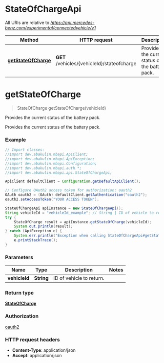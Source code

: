 # StateOfChargeApi

All URIs are relative to *https://api.mercedes-benz.com/experimental/connectedvehicle/v1*

Method | HTTP request | Description
------------- | ------------- | -------------
[**getStateOfCharge**](StateOfChargeApi.md#getStateOfCharge) | **GET** /vehicles/{vehicleId}/stateofcharge | Provides the current status of the battery pack.


<a name="getStateOfCharge"></a>
# **getStateOfCharge**
> StateOfCharge getStateOfCharge(vehicleId)

Provides the current status of the battery pack.

Provides the current status of the battery pack.

### Example
```java
// Import classes:
//import dev.abakulin.mbapi.ApiClient;
//import dev.abakulin.mbapi.ApiException;
//import dev.abakulin.mbapi.Configuration;
//import dev.abakulin.mbapi.auth.*;
//import dev.abakulin.mbapi.api.StateOfChargeApi;

ApiClient defaultClient = Configuration.getDefaultApiClient();

// Configure OAuth2 access token for authorization: oauth2
OAuth oauth2 = (OAuth) defaultClient.getAuthentication("oauth2");
oauth2.setAccessToken("YOUR ACCESS TOKEN");

StateOfChargeApi apiInstance = new StateOfChargeApi();
String vehicleId = "vehicleId_example"; // String | ID of vehicle to return.
try {
    StateOfCharge result = apiInstance.getStateOfCharge(vehicleId);
    System.out.println(result);
} catch (ApiException e) {
    System.err.println("Exception when calling StateOfChargeApi#getStateOfCharge");
    e.printStackTrace();
}
```

### Parameters

Name | Type | Description  | Notes
------------- | ------------- | ------------- | -------------
 **vehicleId** | **String**| ID of vehicle to return. |

### Return type

[**StateOfCharge**](StateOfCharge.md)

### Authorization

[oauth2](../README.md#oauth2)

### HTTP request headers

 - **Content-Type**: application/json
 - **Accept**: application/json

